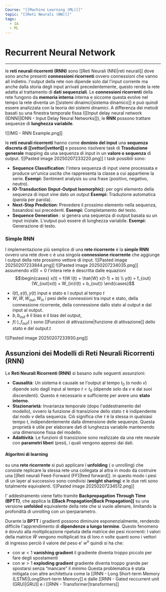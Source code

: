 ```yaml
---
Course: "[[Machine Learning (ML)]]"
topic: "[[Reti Neurali (NN)]]"
tags:
  - IA
  - ML
---
```


# Recurrent Neural Network
---
le __reti neurali ricorrenti (RNN)__ sono [[Reti Neurali (NN)|reti neurali]] dove sono anche presenti __connessioni ricorrenti__ ovvero connessioni che vanno all indietro. l'output della rete non dipende solo dal l'input corrente ma anche dalla storia degli input arrivati precedentemente, questo rende la rete adatta al trattamento di __dati sequenziali__.
Le __connessioni ricorrenti__ della rete fungono da __memoria interna__ interna e siccome questa evolve nel tempo la rete diventa un [[sistemi dinaimci|sistema dinamico]] e può quindi essere analizzata con la teoria dei sistemi dinamici. 
A differenza dei metodi basati su una finestra temporale fissa ([[Input delay neural network (IDNN)|IDNN - Input Delay Neural Networks]]), le __RNN__ possono trattare sequenze di __lunghezza variabile__.

![[IMG - RNN Example.png]]

le __reti neurali ricorrenti__ hanno come  __dominio del input__ una __sequenza discreta di [[vettori|vettori]]__ e  possono risolvere task di  __Trasduzione generale__ mapping da una sequenza di input in un __valore o sequenza__ di output. 
![[Pasted image 20250207233220.png]]
I task possibili sono: 
- __Sequence Classification__:  l'intera sequenza di input viene processata e produce un'unica uscita che rappresenta la classe a cui appartiene la serie. __Esempi:__ Sentiment analysis su una frase (positivo, negativo, neutro).
- __IO-Transduction (Input-Output Isomorphic):__  per ogni elemento della sequenza di input vine dato un output __Esempi:__ Traduzione automatica (parola per parola).
- __Next-Step Prediction__:  Prevedere il prossimo elemento nella sequenza, basandosi sui precedenti.  __Esempi:__ Completamento del testo.
- __Sequence Generation__ : si genera una sequenza di output basata su un input iniziale. L'output può essere di lunghezza variabile. __Esempi:__ Generazione di testo.




###  Simple RNN 
I implementazione più semplice di una __rete ricorrente__ è la __simple RNN__ ovvero una rete dove c è una singola __connessione ricorrente__ che aggiunge l output della rete prossimo vettore di input.   ![[Pasted image 20250207233844.png]]
![[Pasted image 20250207234035.png]]
assumendo $x(0) = 0$ l'intera rete è descritta dalle equazioni $$\begin{cases}
x(t) = f(W l(t) + \hat{W} x(t-1) + b) \\
y(t) = f_{out}(W_{out}x(t) + W_{in}l(t) + b_{out})
\end{cases}$$
- $l(t), x(t), y(t)$ input e stato e l output al tempo $t$
- $W,\hat{W},W_{out},W_{in}$  i pesi delle connessioni tra input e stato, della connessione ricorrente, della connessione dallo stato al output e dal input al output.
- $b,b_{out}$ è il bias e il bias del output,
- $f(\cdot),f_{out}(\cdot)$  sono [[Funzioni di attivazione|funzione di attivazione]] dello stato e del output.t 

![[Pasted image 20250207233930.png]]


## Assunzioni dei Modelli di Reti Neurali Ricorrenti (RNN)

Le __Reti Neurali Ricorrenti (RNN)__ si basano sulle seguenti assunzioni:

- **Causalità**: Un sistema è causale se l'output al tempo $t_0$ (o nodo _v_) dipende solo dagli input al tempo $t < t_0$ (dipende solo da _v_ e dai suoi discendenti). Questo è necessario e sufficiente per avere uno **stato interno**.
- **Stazionarietà**: Invarianza temporale (dopo l'addestramento del modello), ovvero la funzione di transizione dello stato $\tau$ è indipendente dal nodo $v$ della sequenza. Ciò significa che $\tau$ è la stessa in qualsiasi tempo $t$, indipendentemente dalla dimensione delle sequenze. Questa proprietà è utile per elaborare dati di lunghezza variabile mantenendo una dimensione fissa del modello.
- __Adattività__: Le funzioni di transizione sono realizzate da una rete neurale con __parametri liberi__ (pesi), i quali vengono appresi dai dati.




#### Algoritmi di learning
su una __rete ricorrente__ si può applicare l __unfolding__ ( o unrolling) che consiste replicare la stessa rete una collegata al altra in modo da costruire una [[Reti neurali Feed-Forward (FF)|feed forward]]. 
in questo modo i pesi di un layer al successivo sono condivisi (__weight sharing__) e le due reti sono totalmente equivalenti. 
![[Pasted image 20250207234512.png]]

l' addestramento viene fatto tramite **Backpropagation Through Time (BPTT)**, che applica la __[[Back Propagation|Back Propagation]]__ su una versione __unfolded__ equivalente della rete che si vuole allenare, limitando la profondità di unrolling con un iperparametro.

Durante la __BPTT__ i gradienti possono diminuire esponenzialmente, rendendo difficile l'apprendimento di **dipendenze a lungo termine**. Questo fenomeno è dovuto alla moltiplicazione ripetuta della matrice dei pesi ricorrenti:  I valori  della matrice $\hat{W}$ vengono moltiplicati tra di loro $n$ volte quanti sono i vettori di ingresso perciò il valore del peso e’ $w^n$ quindi si ha che:
- con $w<1$  __vanishing gradient__ il gradiente diventa troppo piccolo per fare degli spostamenti 
- con $w>1$ __exploding gradient__ gradiente diventa troppo grande per spostarsi senza “mancare” il minimo
Questa problematica è stata mitigata con altre architettura come la  [[RNN - Long Short-term Memory (LSTM)|LongShort-term Memory]] e dalle [[RNN - Gated reccurrent unit (GRU)|GRU]] e i [[RNN - Transformer|transformers]]



